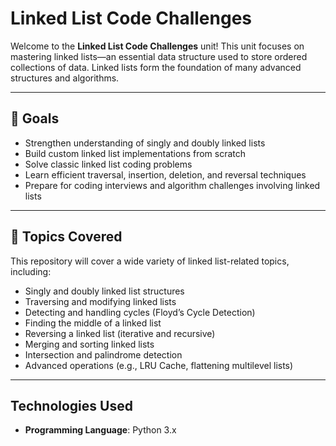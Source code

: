 # Linked List Code Challenges

Welcome to the **Linked List Code Challenges** unit! This unit focuses on mastering linked lists—an essential data structure used to store ordered collections of data. Linked lists form the foundation of many advanced structures and algorithms.

---

## 🚀 Goals

- Strengthen understanding of singly and doubly linked lists
- Build custom linked list implementations from scratch
- Solve classic linked list coding problems
- Learn efficient traversal, insertion, deletion, and reversal techniques
- Prepare for coding interviews and algorithm challenges involving linked lists

---

## 🧩 Topics Covered

This repository will cover a wide variety of linked list-related topics, including:

- Singly and doubly linked list structures
- Traversing and modifying linked lists
- Detecting and handling cycles (Floyd’s Cycle Detection)
- Finding the middle of a linked list
- Reversing a linked list (iterative and recursive)
- Merging and sorting linked lists
- Intersection and palindrome detection
- Advanced operations (e.g., LRU Cache, flattening multilevel lists)

---

## Technologies Used

- **Programming Language**: Python 3.x
